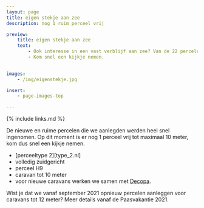 ```yaml
---
layout: page
title: eigen stekje aan zee
description: nog 1 ruim perceel vrij

preview:
    title: eigen stekje aan zee
    text: 
        - Ook interesse in een vast verblijf aan zee? Van de 22 percelen die we recent aanlegden voor residentiële caravans is er nog één ruime en zuidgerichte plaats vrij. 
        - Kom snel een kijkje nemen.

        
images:
    - /img/eigenstekje.jpg

insert:
    - page-images-top

---
```


{% include links.md %}

De nieuwe en ruime percelen die we aanlegden werden heel snel ingenomen. Op dit moment is er nog 1 perceel vrij tot maximaal 10 meter, kom dus snel een kijkje nemen.

- [perceeltype 2][type_2.nl]
- volledig zuidgericht
- perceel H9
- caravan tot 10 meter
- voor nieuwe caravans werken we samen met [Decopa](https://www.decopa.be/).

Wist je dat we vanaf september 2021 opnieuw percelen aanleggen voor caravans tot 12 meter? Meer details vanaf de Paasvakantie 2021.

